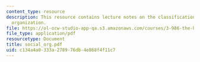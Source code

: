 ```yaml
---
content_type: resource
description: This resource contains lecture notes on the classification of social
  organization.
file: https://ol-ocw-studio-app-qa.s3.amazonaws.com/courses/3-986-the-human-past-introduction-to-archaeology-fall-2006/c134a4a0333a278976db4e868f4f11c7_social_org.pdf
file_type: application/pdf
resourcetype: Document
title: social_org.pdf
uid: c134a4a0-333a-2789-76db-4e868f4f11c7
---
```

